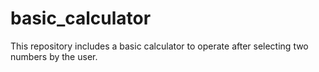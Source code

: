 # basic_calculator
This repository includes a basic calculator to operate after selecting two numbers by the user.
